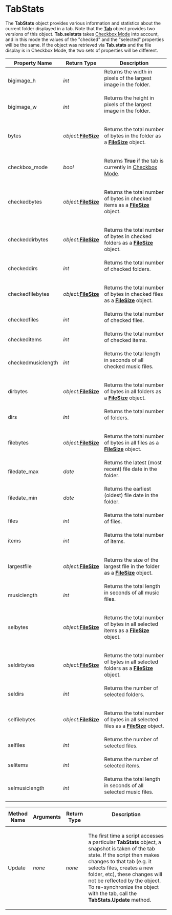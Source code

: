 # TabStats

The **TabStats** object provides various information and statistics about the current folder displayed in a tab. Note that the **[Tab](tab.md)** object provides two versions of this object. **Tab.selstats** takes [Checkbox Mode](/Manual/basic_concepts/selecting_files/selecting_with_the_mouse_and_keyboard/checkbox_mode.md) into account, and in this mode the values of the "checked" and the "selected" properties will be the same. If the object was retrieved via **Tab.stats** and the file display is in Checkbox Mode, the two sets of properties will be different.

<table>
<thead><tr><th>
Property Name</th><th>
Return Type</th><th>
Description
</th></tr></thead><tbody><tr><td>
bigimage_h</td><td>

*int*</td><td>
Returns the width in pixels of the largest image in the folder.
</td></tr><tr><td>
bigimage_w</td><td>

*int*</td><td>
Returns the height in pixels of the largest image in the folder.
</td></tr><tr><td>
bytes</td><td>

*object:***[FileSize](filesize.md)**</td><td>

Returns the total number of bytes in the folder as a **[FileSize](filesize.md)** object.
</td></tr><tr><td>
checkbox_mode</td><td>

*bool*</td><td>

Returns **True** if the tab is currently in [Checkbox Mode](/Manual/basic_concepts/selecting_files/selecting_with_the_mouse_and_keyboard/checkbox_mode.md).
</td></tr><tr><td>
checkedbytes</td><td>

*object:***[FileSize](filesize.md)**</td><td>

Returns the total number of bytes in checked items as a **[FileSize](filesize.md)** object.
</td></tr><tr><td>
checkeddirbytes</td><td>

*object:***[FileSize](filesize.md)**</td><td>

Returns the total number of bytes in checked folders as a **[FileSize](filesize.md)** object.
</td></tr><tr><td>
checkeddirs</td><td>

*int*</td><td>
Returns the total number of checked folders.
</td></tr><tr><td>
checkedfilebytes</td><td>

*object:***[FileSize](filesize.md)**</td><td>

Returns the total number of bytes in checked files as a **[FileSize](filesize.md)** object.
</td></tr><tr><td>
checkedfiles</td><td>

*int*</td><td>
Returns the total number of checked files.
</td></tr><tr><td>
checkeditems</td><td>

*int*</td><td>
Returns the total number of checked items.
</td></tr><tr><td>
checkedmusiclength</td><td>

*int*</td><td>
Returns the total length in seconds of all checked music files.
</td></tr><tr><td>
dirbytes</td><td>

*object:***[FileSize](filesize.md)**</td><td>

Returns the total number of bytes in all folders as a **[FileSize](filesize.md)** object.
</td></tr><tr><td>
dirs</td><td>

*int*</td><td>
Returns the total number of folders.
</td></tr><tr><td>
filebytes</td><td>

*object:***[FileSize](filesize.md)**</td><td>

Returns the total number of bytes in all files as a **[FileSize](filesize.md)** object.
</td></tr><tr><td>
filedate_max</td><td>

*date*</td><td>
Returns the latest (most recent) file date in the folder.
</td></tr><tr><td>
filedate_min</td><td>

*date*</td><td>
Returns the earliest (oldest) file date in the folder.
</td></tr><tr><td>
files</td><td>

*int*</td><td>
Returns the total number of files.
</td></tr><tr><td>
items</td><td>

*int*</td><td>
Returns the total number of items.
</td></tr><tr><td>
largestfile</td><td>

*object:***[FileSize](filesize.md)**</td><td>

Returns the size of the largest file in the folder as a **[FileSize](filesize.md)** object.
</td></tr><tr><td>
musiclength</td><td>

*int*</td><td>
Returns the total length in seconds of all music files.
</td></tr><tr><td>
selbytes</td><td>

*object:***[FileSize](filesize.md)**</td><td>

Returns the total number of bytes in all selected items as a **[FileSize](filesize.md)** object.
</td></tr><tr><td>
seldirbytes</td><td>

*object:***[FileSize](filesize.md)**</td><td>

Returns the total number of bytes in all selected folders as a **[FileSize](filesize.md)** object.
</td></tr><tr><td>
seldirs</td><td>

*int*</td><td>
Returns the number of selected folders.
</td></tr><tr><td>
selfilebytes</td><td>

*object:***[FileSize](filesize.md)**</td><td>

Returns the total number of bytes in all selected files as a **[FileSize](filesize.md)** object.
</td></tr><tr><td>
selfiles</td><td>

*int*</td><td>
Returns the number of selected files.
</td></tr><tr><td>
selitems</td><td>

*int*</td><td>
Returns the number of selected items.
</td></tr><tr><td>
selmusiclength</td><td>

*int*</td><td>
Returns the total length in seconds of all selected music files.
</td></tr></tbody>
</table>

<table>
<thead><tr><th>
Method Name</th><th>

**Arguments**</th><th>
Return Type</th><th>
Description
</th></tr></thead><tbody><tr><td>
Update</td><td>

*none*</td><td>

*none*</td><td>

The first time a script accesses a particular **TabStats** object, a snapshot is taken of the tab state. If the script then makes changes to that tab (e.g. it selects files, creates a new folder, etc), these changes will not be reflected by the object. To re-synchronize the object with the tab, call the **TabStats.Update** method.
</td></tr></tbody>
</table>

